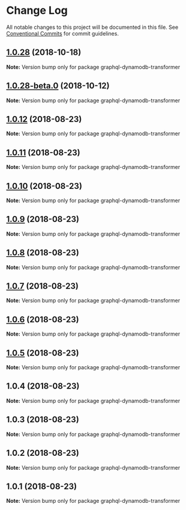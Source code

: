# Change Log

All notable changes to this project will be documented in this file.
See [Conventional Commits](https://conventionalcommits.org) for commit guidelines.

<a name="1.0.28"></a>
## [1.0.28](https://github.com/aws-amplify/amplify-cli/compare/graphql-dynamodb-transformer@1.0.28-beta.0...graphql-dynamodb-transformer@1.0.28) (2018-10-18)




**Note:** Version bump only for package graphql-dynamodb-transformer

<a name="1.0.28-beta.0"></a>
## [1.0.28-beta.0](https://github.com/aws-amplify/amplify-cli/compare/graphql-dynamodb-transformer@1.0.12...graphql-dynamodb-transformer@1.0.28-beta.0) (2018-10-12)




**Note:** Version bump only for package graphql-dynamodb-transformer

<a name="1.0.12"></a>
## [1.0.12](https://github.com/aws-amplify/amplify-cli/compare/graphql-dynamodb-transformer@1.0.11...graphql-dynamodb-transformer@1.0.12) (2018-08-23)




**Note:** Version bump only for package graphql-dynamodb-transformer

<a name="1.0.11"></a>
## [1.0.11](https://github.com/aws-amplify/amplify-cli/compare/graphql-dynamodb-transformer@1.0.10...graphql-dynamodb-transformer@1.0.11) (2018-08-23)




**Note:** Version bump only for package graphql-dynamodb-transformer

<a name="1.0.10"></a>
## [1.0.10](https://github.com/aws-amplify/amplify-cli/compare/graphql-dynamodb-transformer@1.0.9...graphql-dynamodb-transformer@1.0.10) (2018-08-23)




**Note:** Version bump only for package graphql-dynamodb-transformer

<a name="1.0.9"></a>
## [1.0.9](https://github.com/aws-amplify/amplify-cli/compare/graphql-dynamodb-transformer@1.0.8...graphql-dynamodb-transformer@1.0.9) (2018-08-23)




**Note:** Version bump only for package graphql-dynamodb-transformer

<a name="1.0.8"></a>
## [1.0.8](https://github.com/aws-amplify/amplify-cli/compare/graphql-dynamodb-transformer@1.0.7...graphql-dynamodb-transformer@1.0.8) (2018-08-23)




**Note:** Version bump only for package graphql-dynamodb-transformer

<a name="1.0.7"></a>
## [1.0.7](https://github.com/aws-amplify/amplify-cli/compare/graphql-dynamodb-transformer@1.0.6...graphql-dynamodb-transformer@1.0.7) (2018-08-23)




**Note:** Version bump only for package graphql-dynamodb-transformer

<a name="1.0.6"></a>
## [1.0.6](https://github.com/aws-amplify/amplify-cli/compare/graphql-dynamodb-transformer@1.0.5...graphql-dynamodb-transformer@1.0.6) (2018-08-23)




**Note:** Version bump only for package graphql-dynamodb-transformer

<a name="1.0.5"></a>
## [1.0.5](https://github.com/aws-amplify/amplify-cli/compare/graphql-dynamodb-transformer@1.0.4...graphql-dynamodb-transformer@1.0.5) (2018-08-23)




**Note:** Version bump only for package graphql-dynamodb-transformer

<a name="1.0.4"></a>
## 1.0.4 (2018-08-23)




**Note:** Version bump only for package graphql-dynamodb-transformer

<a name="1.0.3"></a>
## 1.0.3 (2018-08-23)




**Note:** Version bump only for package graphql-dynamodb-transformer

<a name="1.0.2"></a>
## 1.0.2 (2018-08-23)




**Note:** Version bump only for package graphql-dynamodb-transformer

<a name="1.0.1"></a>
## 1.0.1 (2018-08-23)




**Note:** Version bump only for package graphql-dynamodb-transformer
